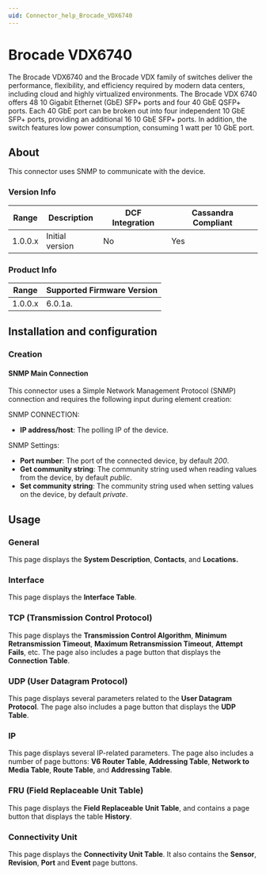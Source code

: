 ```yaml
---
uid: Connector_help_Brocade_VDX6740
---
```


# Brocade VDX6740

The Brocade VDX6740 and the Brocade VDX family of switches deliver the performance, flexibility, and efficiency required by modern data centers, including cloud and highly virtualized environments. The Brocade VDX 6740 offers 48 10 Gigabit Ethernet (GbE) SFP+ ports and four 40 GbE QSFP+ ports. Each 40 GbE port can be broken out into four independent 10 GbE SFP+ ports, providing an additional 16 10 GbE SFP+ ports. In addition, the switch features low power consumption, consuming 1 watt per 10 GbE port.

## About

This connector uses SNMP to communicate with the device.

### Version Info

| Range | Description | DCF Integration | Cassandra Compliant |
|------------------|-----------------|---------------------|-------------------------|
| 1.0.0.x          | Initial version | No                  | Yes                     |

### Product Info

| Range | Supported Firmware Version |
|------------------|-----------------------------|
| 1.0.0.x          | 6.0.1a.                     |

## Installation and configuration

### Creation

#### SNMP Main Connection

This connector uses a Simple Network Management Protocol (SNMP) connection and requires the following input during element creation:

SNMP CONNECTION:

- **IP address/host**: The polling IP of the device.

SNMP Settings:

- **Port number**: The port of the connected device, by default *200*.
- **Get community string**: The community string used when reading values from the device, by default *public*.
- **Set community string**: The community string used when setting values on the device, by default *private*.

## Usage

### General

This page displays the **System Description**, **Contacts**, and **Locations.**

### Interface

This page displays the **Interface Table**.

### TCP (Transmission Control Protocol)

This page displays the **Transmission Control Algorithm**, **Minimum Retransmission Timeout**, **Maximum Retransmission Timeout**, **Attempt Fails**, etc. The page also includes a page button that displays the **Connection Table**.

### UDP (User Datagram Protocol)

This page displays several parameters related to the **User Datagram Protocol**. The page also includes a page button that displays the **UDP Table**.

### IP

This page displays several IP-related parameters. The page also includes a number of page buttons: **V6 Router Table**, **Addressing Table**, **Network to Media Table**, **Route Table**, and **Addressing Table**.

### FRU (Field Replaceable Unit Table)

This page displays the **Field Replaceable** **Unit Table**, and contains a page button that displays the table **History**.

### Connectivity Unit

This page displays the **Connectivity Unit Table**. It also contains the **Sensor**, **Revision**, **Port** and **Event** page buttons.
